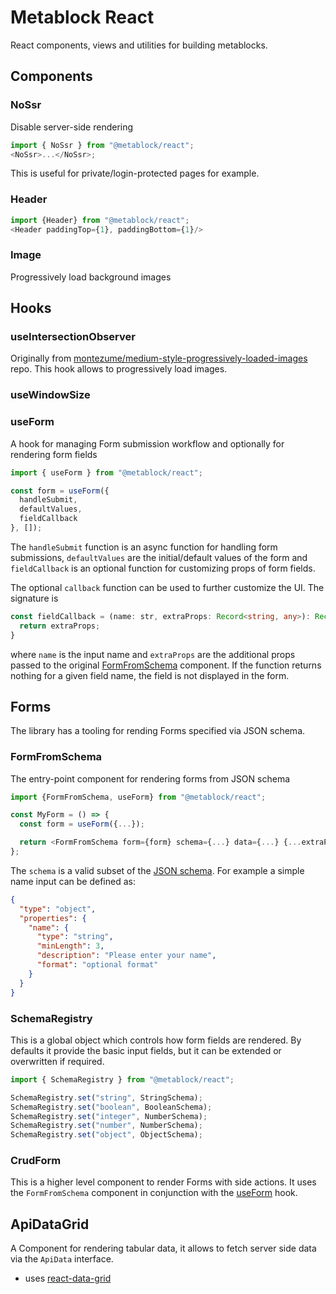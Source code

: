# Metablock React

React components, views and utilities for building metablocks.

## Components

### NoSsr

Disable server-side rendering

```js
import { NoSsr } from "@metablock/react";
<NoSsr>...</NoSsr>;
```

This is useful for private/login-protected pages for example.

### Header

```js
import {Header} from "@metablock/react";
<Header paddingTop={1}, paddingBottom={1}/>
```

### Image

Progressively load background images

## Hooks

### useIntersectionObserver

Originally from [montezume/medium-style-progressively-loaded-images](https://github.com/montezume/medium-style-progressively-loaded-images) repo.
This hook allows to progressively load images.

### useWindowSize

### useForm

A hook for managing Form submission workflow and optionally for rendering form fields

```typescript
import { useForm } from "@metablock/react";

const form = useForm({
  handleSubmit,
  defaultValues,
  fieldCallback
}, []);
```

The `handleSubmit` function is an async function for handling form submissions, `defaultValues` are the initial/default values of the form and `fieldCallback` is an optional function for customizing props of form fields.

The optional `callback` function can be used to further customize the UI. The signature is

```typescript
const fieldCallback = (name: str, extraProps: Record<string, any>): Record<string, any> => {
  return extraProps;
}
```

where `name` is the input name and `extraProps` are the additional props passed to the original [FormFromSchema](#formfromschema) component. If the function returns nothing for a given field name, the field is not displayed in the form.

## Forms

The library has a tooling for rending Forms specified via JSON schema.

### FormFromSchema

The entry-point component for rendering forms from JSON schema

```js
import {FormFromSchema, useForm} from "@metablock/react";

const MyForm = () => {
  const form = useForm({...});

  return <FormFromSchema form={form} schema={...} data={...} {...extraProps}/>
};
```

The `schema` is a valid subset of the [JSON schema](https://json-schema.org/). For example a simple name input can be defined as:

```json
{
  "type": "object",
  "properties": {
    "name": {
      "type": "string",
      "minLength": 3,
      "description": "Please enter your name",
      "format": "optional format"
    }
  }
}
```

### SchemaRegistry

This is a global object which controls how form fields are rendered. By defaults it provide the basic input fields, but it can be extended or overwritten if required.

```js
import { SchemaRegistry } from "@metablock/react";

SchemaRegistry.set("string", StringSchema);
SchemaRegistry.set("boolean", BooleanSchema);
SchemaRegistry.set("integer", NumberSchema);
SchemaRegistry.set("number", NumberSchema);
SchemaRegistry.set("object", ObjectSchema);
```

### CrudForm

This is a higher level component to render Forms with side actions. It uses the `FormFromSchema` component in conjunction with the [useForm](#useform) hook.


## ApiDataGrid

A Component for rendering tabular data, it allows to fetch server side data via the `ApiData` interface.

* uses [react-data-grid](https://github.com/adazzle/react-data-grid)
